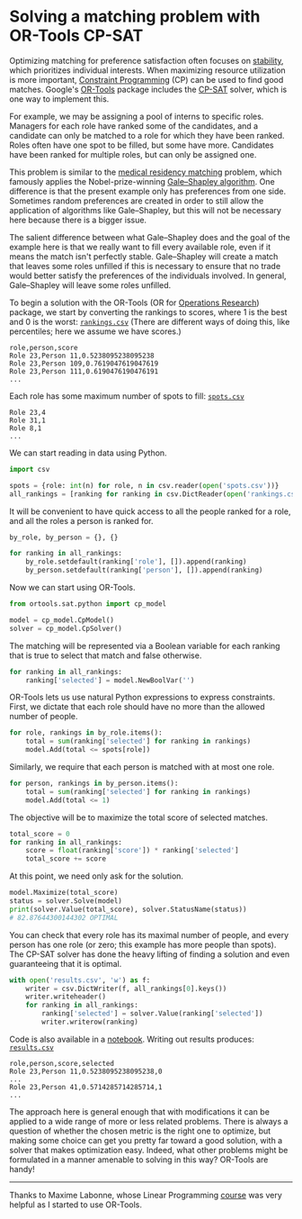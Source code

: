 # Solving a matching problem with OR-Tools CP-SAT

Optimizing matching for preference satisfaction often focuses on
[stability][], which prioritizes individual interests. When maximizing
resource utilization is more important, [Constraint Programming][]
(CP) can be used to find good matches. Google's [OR-Tools][] package
includes the [CP-SAT][] solver, which is one way to implement this.

[stability]: https://en.wikipedia.org/wiki/Stable_marriage_problem "Wikipedia: Stable marriage problem"
[Constraint Programming]: https://en.wikipedia.org/wiki/Constraint_programming "Wikipedia: Constraint programming"
[OR-Tools]: https://developers.google.com/optimization "OR-Tools | Google Developers"
[CP-SAT]: https://developers.google.com/optimization/cp/cp_solver "CP-SAT Solver | OR-Tools | Google Developers"


For example, we may be assigning a pool of interns to specific roles.
Managers for each role have ranked some of the candidates, and a
candidate can only be matched to a role for which they have been
ranked. Roles often have one spot to be filled, but some have more.
Candidates have been ranked for multiple roles, but can only be
assigned one.


This problem is similar to the [medical residency matching][] problem,
which famously applies the Nobel-prize-winning
[Gale–Shapley algorithm][]. One difference is that the present example
only has preferences from one side. Sometimes random preferences are
created in order to still allow the application of algorithms like
Gale–Shapley, but this will not be necessary here because there is a
bigger issue.

[medical residency matching]: https://en.wikipedia.org/wiki/National_Resident_Matching_Program "Wikipedia: National Resident Matching Program"
[Gale–Shapley algorithm]: https://en.wikipedia.org/wiki/Gale%E2%80%93Shapley_algorithm "Wikipedia: Gale–Shapley algorithm"


The salient difference between what Gale–Shapley does and the goal of
the example here is that we really want to fill every available role,
even if it means the match isn't perfectly stable. Gale–Shapley will
create a match that leaves some roles unfilled if this is necessary to
ensure that no trade would better satisfy the preferences of the
individuals involved. In general, Gale–Shapley will leave some roles
unfilled.


To begin a solution with the OR-Tools (OR for [Operations Research][])
package, we start by converting the rankings to scores, where 1 is the
best and 0 is the worst: [`rankings.csv`](rankings.csv) (There are
different ways of doing this, like percentiles; here we assume we have
scores.)

[Operations Research]: https://en.wikipedia.org/wiki/Operations_research "Wikipedia: Operations research"


```
role,person,score
Role 23,Person 11,0.5238095238095238
Role 23,Person 109,0.7619047619047619
Role 23,Person 111,0.6190476190476191
...
```


Each role has some maximum number of spots to fill: [`spots.csv`](spots.csv)


```
Role 23,4
Role 31,1
Role 8,1
...
```


We can start reading in data using Python.

```python
import csv

spots = {role: int(n) for role, n in csv.reader(open('spots.csv'))}
all_rankings = [ranking for ranking in csv.DictReader(open('rankings.csv'))]
```


It will be convenient to have quick access to all the people ranked
for a role, and all the roles a person is ranked for.

```python
by_role, by_person = {}, {}

for ranking in all_rankings:
    by_role.setdefault(ranking['role'], []).append(ranking)
    by_person.setdefault(ranking['person'], []).append(ranking)
```


Now we can start using OR-Tools.

```python
from ortools.sat.python import cp_model

model = cp_model.CpModel()
solver = cp_model.CpSolver()
```


The matching will be represented via a Boolean variable for each
ranking that is true to select that match and false otherwise.

```python
for ranking in all_rankings:
    ranking['selected'] = model.NewBoolVar('')
```


OR-Tools lets us use natural Python expressions to express
constraints. First, we dictate that each role should have no more than
the allowed number of people.

```python
for role, rankings in by_role.items():
    total = sum(ranking['selected'] for ranking in rankings)
    model.Add(total <= spots[role])
```


Similarly, we require that each person is matched with at most one
role.

```python
for person, rankings in by_person.items():
    total = sum(ranking['selected'] for ranking in rankings)
    model.Add(total <= 1)
```


The objective will be to maximize the total score of selected matches.

```python
total_score = 0
for ranking in all_rankings:
    score = float(ranking['score']) * ranking['selected']
    total_score += score
```


At this point, we need only ask for the solution.

```python
model.Maximize(total_score)
status = solver.Solve(model)
print(solver.Value(total_score), solver.StatusName(status))
# 82.87644300144302 OPTIMAL
```


You can check that every role has its maximal number of people, and
every person has one role (or zero; this example has more people than
spots). The CP-SAT solver has done the heavy lifting of finding a
solution and even guaranteeing that it is optimal.


```python
with open('results.csv', 'w') as f:
    writer = csv.DictWriter(f, all_rankings[0].keys())
    writer.writeheader()
    for ranking in all_rankings:
        ranking['selected'] = solver.Value(ranking['selected'])
        writer.writerow(ranking)
```


Code is also available in a [notebook][]. Writing out results
produces: [`results.csv`](results.csv)

[notebook]: https://github.com/ajschumacher/ajschumacher.github.io/blob/master/20230316-solving_a_matching_problem_with_ortools_cpsat/matching.ipynb


```
role,person,score,selected
Role 23,Person 11,0.5238095238095238,0
...
Role 23,Person 41,0.5714285714285714,1
...
```


The approach here is general enough that with modifications it can be
applied to a wide range of more or less related problems. There is
always a question of whether the chosen metric is the right one to
optimize, but making some choice can get you pretty far toward a good
solution, with a solver that makes optimization easy. Indeed, what
other problems might be formulated in a manner amenable to solving in
this way? OR-Tools are handy!


---

Thanks to Maxime Labonne, whose Linear Programming [course][] was very
helpful as I started to use OR-Tools.

[course]: https://github.com/mlabonne/Linear-Programming-Course "Hands-on course about linear programming and mathematical optimization."
